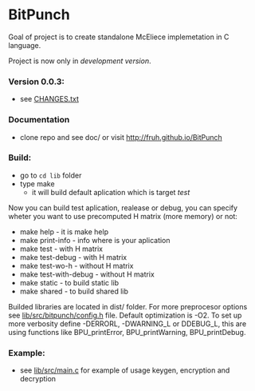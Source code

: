 BitPunch
========

Goal of project is to create standalone McEliece implemetation in C language.

Project is now only in *development version*.

### Version 0.0.3:
  - see [CHANGES.txt](CHANGES.txt)

### Documentation
  - clone repo and see doc/ or visit http://fruh.github.io/BitPunch

### Build:
  - go to `cd lib` folder
  - type make
    - it will build default aplication which is target *test*
  
  Now you can build test aplication, realease or debug, you can specify wheter you want to use precomputed H matrix (more memory) or not:
  - make help - it is make help
  - make print-info - info where is your aplication
  - make test - with H matrix
  - make test-debug - with H matrix
  - make test-wo-h - without H matrix
  - make test-with-debug - without H matrix
  - make static - to build static lib
  - make shared - to build shared lib

  Builded libraries are located in dist/ folder. For more preprocesor options see [lib/src/bitpunch/config.h](lib/src/bitpunch/config.h) file.
  Default optimization is -O2. To set up more verbosity define -DERRORL, -DWARNING_L or DDEBUG_L, this are using functions like BPU_printError, BPU_printWarning, BPU_printDebug.

### Example:
  - see [lib/src/main.c](lib/src/main.c) for example of usage keygen, encryption and decryption
